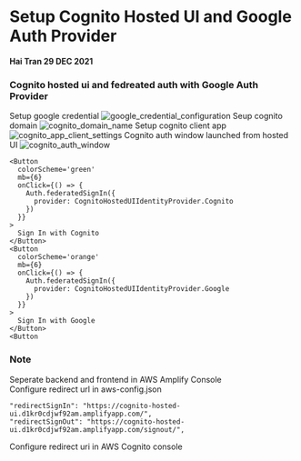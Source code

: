 # Setup Cognito Hosted UI and Google Auth Provider 
**Hai Tran 29 DEC 2021**

### Cognito hosted ui and fedreated auth with Google Auth Provider 
Setup google credential 
![google_credential_configuration](https://user-images.githubusercontent.com/20411077/147643131-93e7f070-f30a-4044-af5a-424d412b5e92.png)
Seup cognito domain 
![cognito_domain_name](https://user-images.githubusercontent.com/20411077/147643149-fa6f0e80-89f2-4541-8a2e-9f2290773bad.png)
Setup cognito client app 
![cognito_app_client_settings](https://user-images.githubusercontent.com/20411077/147643160-5cea6893-d123-4ce0-9537-0f87c064bb48.png)
Cognito auth window launched from hosted UI 
![cognito_auth_window](https://user-images.githubusercontent.com/20411077/147643758-9b047be5-94ff-4ee7-bb15-86112aa88cb1.png)

```
<Button
  colorScheme='green'
  mb={6}
  onClick={() => {
    Auth.federatedSignIn({
      provider: CognitoHostedUIIdentityProvider.Cognito
    })
  }}
>
  Sign In with Cognito 
</Button>
<Button
  colorScheme='orange'
  mb={6}
  onClick={() => {
    Auth.federatedSignIn({
      provider: CognitoHostedUIIdentityProvider.Google
    })
  }}
>
  Sign In with Google
</Button>
<Button

```

### Note 
Seperate backend and frontend in AWS Amplify Console  <br/>
Configure redirect url in aws-config.json
```
"redirectSignIn": "https://cognito-hosted-ui.d1kr0cdjwf92am.amplifyapp.com/",
"redirectSignOut": "https://cognito-hosted-ui.d1kr0cdjwf92am.amplifyapp.com/signout/",
``` 
Configure redirect uri in AWS Cognito console 





















